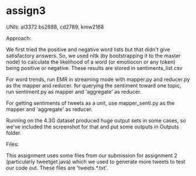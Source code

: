 assign3
=======

UNIs:
al3372
bs2888,
cd2789,
kmw2168



Approach:

We first tried the positive and negative word lists but that didn't give satisfactory answers. So,
we used nltk (by bootstrapping it to the master node) to calculate the likelihood of a word (or emotiocon
or any token) being positive or negative. These results are stored in sentiments_list.csv

For word trends, run EMR in streaming mode with mapper.py and reducer.py as the mapper and reducer.
for querying the sentiment toward one topic, run sentiment.py as mapper and 'aggregate' as reducer.

For getting sentiments of tweets as a unit, use mapper_senti.py as the mapper and 'aggregate' as reducer.

Running on the 4.3G dataset produced huge output sets in some cases, so we've included the screenshot for that and
put some outputs in Outputs folder.


Files:

This assignment uses some files from our submission for assignment 2 (particularly tweetget.java) which we used
to generate more tweets to test our code out. These files are 'tweets.*.txt'.
